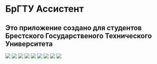 # БрГТУ Ассистент
## Это приложение создано для студентов Брестского Государственого Технического Университета

![](https://github.com/suprunchuk/bstu-assistant-presentation/blob/main/Слайд1.png)
![](https://github.com/suprunchuk/bstu-assistant-presentation/blob/main/Слайд2.png)
![](https://github.com/suprunchuk/bstu-assistant-presentation/blob/main/Слайд3.png)
![](https://github.com/suprunchuk/bstu-assistant-presentation/blob/main/Слайд4.png)
![](https://github.com/suprunchuk/bstu-assistant-presentation/blob/main/Слайд5.png)
![](https://github.com/suprunchuk/bstu-assistant-presentation/blob/main/Слайд6.png)
![](https://github.com/suprunchuk/bstu-assistant-presentation/blob/main/Слайд7.png)
![](https://github.com/suprunchuk/bstu-assistant-presentation/blob/main/Слайд8.png)
![](https://github.com/suprunchuk/bstu-assistant-presentation/blob/main/Слайд9.png)
